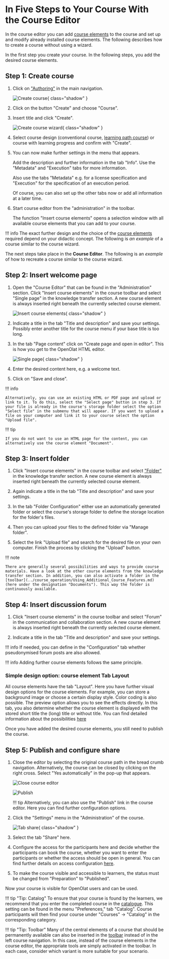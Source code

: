 # In Five Steps to Your Course With the Course Editor

In the course editor you can add [course
elements](../course_elements/index.md) to the course and set up and modify already installed course elements. The following describes how to create a course without using a wizard.

In the first step you create your course. In the following steps, you add the desired course elements.

## Step 1: Create course  
  
1. Click on ["Authoring"](../authoring/index.de.md) in the main navigation.
    
    ![Create course](assets/create_course.jpg){ class="shadow" }

2. Click on the button "Create" and choose "Course".

3. Insert title and click "Create".
    
    ![Create course wizard](assets/course_create_en.jpg){ class="shadow" }

4. Select course design (conventional course, [learning path course](Learning_path_course.md)) or course with learning progress and confirm with "Create".  

5. You can now make further settings in the menu that appears.
    
    Add the description and further information in the tab "Info". Use the "Metadata" and "Execution" tabs for more information.

    Also use the tabs "Metadata" e.g. for a license specification and "Execution" for the specification of an execution period.

    Of course, you can also set up the other tabs now or add all information at a later time.   
  

6. Start course editor from the "administration" in the toolbar.

    The function "Insert course elements" opens a selection window with all available course elements that you can add to your course.  
  
!!! info
    The exact further design and the choice of the [course
    elements](../course_elements/index.md) required depend on your didactic concept. The following is _an example_ of a course similar to the course wizard.

The next steps take place in the **Course Editor**. 
The following is an _example_ of how to recreate a course similar to the course wizard.


## Step 2: Insert welcome page

1. Open the "Course Editor" that can be found in the "Administration" section. Click "Insert course elements" in the course toolbar and select "Single page" in the knowledge transfer section. A new course element is always inserted right beneath the currently selected course element. 

    ![Insert course elements](assets/insert_course_elements16.png){ class="shadow" }  
  
2. Indicate a title in the tab "Title and description" and save your settings. Possibly enter another title for the course menu if your base title is too long.  
 

3. In the tab "Page content" click on "Create page and open in editor". This is how you get to the OpenOlat HTML editor.

    ![Single page](assets/single_page_content.png){ class="shadow" }  
  
4. Enter the desired content here, e.g. a welcome text. 

5. Click on "Save and close".  
  
!!! info

    Alternatively, you can use an existing HTML or PDF page and upload or link to it. To do this, select the "Select page" button in step 3. If your file is already in the course's storage folder select the option "Select file" in the submenu that will appear. If you want to upload a file on your computer and link it to your course select the option "Upload file".

!!! tip

    If you do not want to use an HTML page for the content, you can alternatively use the course element "Document".

## Step 3: Insert folder 

1. Click "Insert course elements" in the course toolbar and select ["Folder"](../course_elements/Course_Element_Folder.md) in the knowledge transfer section. A new course element is always inserted right beneath the currently selected course element.  

2. Again indicate a title in the tab "Title and description" and save your settings.  

3. In the tab "Folder Configuration" either use an automatically generated folder or select the course's storage folder to define the storage location for the folder's files.  

4. Then you can upload your files to the defined folder via "Manage folder".  

5. Select the link "Upload file" and search for the desired file on your own computer. Finish the process by clicking the "Upload" button.  
  
!!! note

    There are generally several possibilities and ways to provide course materials. Have a look at the other course elements from the knowledge transfer section. In addition, you can also activate a folder in the [toolbar](../course_operation/Using_Additional_Course_Features.md) (here under the designation "Documents"). This way the folder is continuously available.

## Step 4: Insert discussion forum

1. Click "Insert course elements" in the course toolbar and select "Forum" in the communication and collaboration section. A new course element is always inserted right beneath the currently selected course element.

2. Indicate a title in the tab "Title and description" and save your settings.  
  
!!! info
    If needed, you can define in the "Configuration" tab whether pseudonymised forum posts are also allowed.

!!! info 
    Adding further course elements follows the same principle.

### Simple design option: course element Tab Layout

All course elements have the tab "Layout". Here you have further visual design options for the course elements. For example, you can store a background image or choose a certain display style. Color coding is also possible. The preview option allows you to see the effects directly. In this tab, you also determine whether the course element is displayed with the stored short title the (long) title or without title. You can find detailed information about the possibilities
[here](Design_possibilities_of_courses_and_course_elements.md)

Once you have added the desired course elements, you still need to publish the course.

## Step 5: Publish and configure share

1. Close the editor by selecting the original course path in the bread crumb navigation. Alternatively, the course can be closed by clicking on the right cross. Select "Yes automatically" in the pop-up that appears. 

    ![Close course editor](assets/close_course_editor.png)   
    
    ![Publish](assets/publish.png)  
  
    !!! tip
        Alternatively, you can also use the "Publish" link in the course editor. Here you can find further configuration options.
 
    
2. Click the "Settings" menu in the "Administration" of the course.

    ![Tab share](assets/tab_share.png){ class="shadow" }  

3. Select the tab "Share" here.  

4. Configure the access for the participants here and decide whether the participants can book the course, whether you want to enter the participants or whether the access should be open in general. You can find further details on access configuration [here](Access_configuration.md).

5. To make the course visible and accessible to learners, the status must be changed from "Preparation" to "Published".
  
Now your course is visible for OpenOlat users and can be used.

!!! tip "Tip: Catalog"
    To ensure that your course is found by the learners, we recommend that you enter the completed course in the [catalogue](../catalog/index.md). This setting can be found in the menu "Preferences," tab "Catalog". Course participants will then find your course under "Courses" → "Catalog" in the corresponding category.

!!! tip "Tip: Toolbar"
    Many of the central elements of a course that should be permanently available can also be inserted in the [toolbar](../course_operation/Using_Additional_Course_Features.md) instead of in the left course navigation. In this case, instead of the course elements in the course editor, the appropriate tools are simply activated in the toolbar. In each case, consider which variant is more suitable for your scenario.